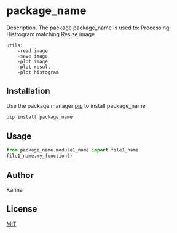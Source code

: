 # package_name

Description. 
The package package_name is used to:
	Processing:
	Histrogram matching
	Resize image

	Utils:
	    -read image
		-save image
		-plot image
		-plot result
		-plot histogram
## Installation

Use the package manager [pip](https://pip.pypa.io/en/stable/) to install package_name

```bash
pip install package_name
```

## Usage

```python
from package_name.module1_name import file1_name
file1_name.my_function()
```

## Author
Karina

## License
[MIT](https://choosealicense.com/licenses/mit/)